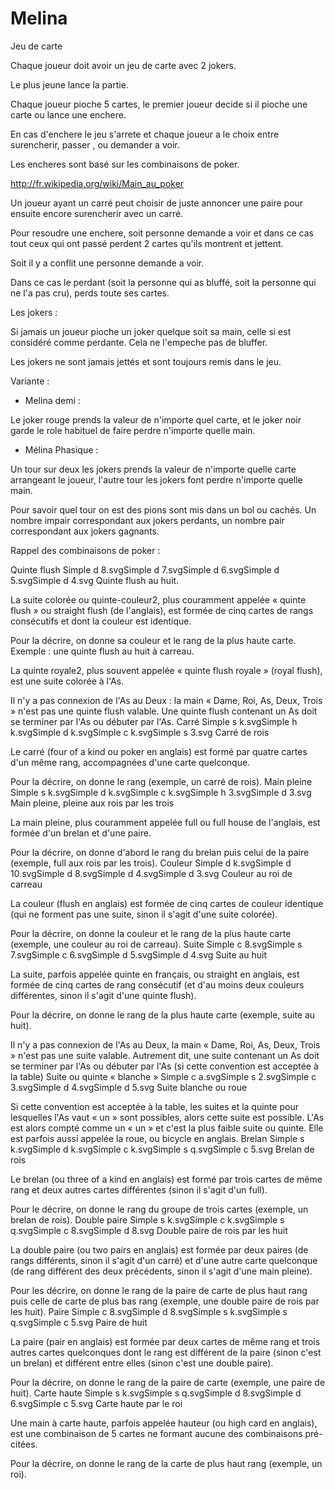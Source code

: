 Melina
======

Jeu de carte


Chaque joueur doit avoir un jeu de carte avec 2 jokers.

Le plus jeune lance la partie.

Chaque joueur pioche 5 cartes, le premier joueur decide si il pioche une carte ou lance une enchere.

En cas d'enchere le jeu s'arrete et chaque joueur a le choix entre surencherir, passer , ou demander a voir.

Les encheres sont basé sur les combinaisons de poker.

http://fr.wikipedia.org/wiki/Main_au_poker

Un joueur ayant un carré peut choisir de juste annoncer une paire pour ensuite encore surencherir avec un carré.


Pour resoudre une enchere, soit personne demande a voir et dans ce cas tout ceux qui ont passé perdent 2 cartes qu'ils montrent et jettent.


Soit il y a conflit une personne demande a voir.


Dans ce cas le perdant (soit la personne qui as bluffé, soit la personne qui ne l'a pas cru), perds toute ses cartes.


Les jokers :

Si jamais un joueur pioche un joker quelque soit sa main, celle si est considéré comme perdante. Cela ne l'empeche pas de bluffer.

Les jokers ne sont jamais jettés et sont toujours remis dans le jeu.



Variante :


- Melina demi :

Le joker rouge prends la valeur de n'importe quel carte, et le joker noir garde le role habituel de faire perdre n'importe quelle main.


- Mélina Phasique :


Un tour sur deux les jokers prends la valeur de n'importe quelle carte arrangeant le joueur, l'autre tour les jokers font perdre n'importe quelle main.

Pour savoir quel tour on est des pions sont mis dans un bol ou cachés. Un nombre impair correspondant aux jokers perdants, un nombre pair correspondant aux jokers gagnants.


Rappel des combinaisons de poker :

Quinte flush
Simple d 8.svgSimple d 7.svgSimple d 6.svgSimple d 5.svgSimple d 4.svg
Quinte flush au huit.

La suite colorée ou quinte-couleur2, plus couramment appelée « quinte flush » ou straight flush (de l'anglais), est formée de cinq cartes de rangs consécutifs et dont la couleur est identique.

Pour la décrire, on donne sa couleur et le rang de la plus haute carte. Exemple : une quinte flush au huit à carreau.

La quinte royale2, plus souvent appelée « quinte flush royale » (royal flush), est une suite colorée à l'As.

Il n'y a pas connexion de l'As au Deux : la main « Dame, Roi, As, Deux, Trois » n'est pas une quinte flush valable. Une quinte flush contenant un As doit se terminer par l'As ou débuter par l'As.
Carré
Simple s k.svgSimple h k.svgSimple d k.svgSimple c k.svgSimple s 3.svg
Carré de rois

Le carré (four of a kind ou poker en anglais) est formé par quatre cartes d'un même rang, accompagnées d'une carte quelconque.

Pour la décrire, on donne le rang (exemple, un carré de rois).
Main pleine
Simple s k.svgSimple d k.svgSimple c k.svgSimple h 3.svgSimple d 3.svg
Main pleine, pleine aux rois par les trois

La main pleine, plus couramment appelée full ou full house de l'anglais, est formée d'un brelan et d'une paire.

Pour la décrire, on donne d'abord le rang du brelan puis celui de la paire (exemple, full aux rois par les trois).
Couleur
Simple d k.svgSimple d 10.svgSimple d 8.svgSimple d 4.svgSimple d 3.svg
Couleur au roi de carreau

La couleur (flush en anglais) est formée de cinq cartes de couleur identique (qui ne forment pas une suite, sinon il s'agit d'une suite colorée).

Pour la décrire, on donne la couleur et le rang de la plus haute carte (exemple, une couleur au roi de carreau).
Suite
Simple c 8.svgSimple s 7.svgSimple c 6.svgSimple d 5.svgSimple d 4.svg
Suite au huit

La suite, parfois appelée quinte en français, ou straight en anglais, est formée de cinq cartes de rang consécutif (et d'au moins deux couleurs différentes, sinon il s'agit d'une quinte flush).

Pour la décrire, on donne le rang de la plus haute carte (exemple, suite au huit).

Il n'y a pas connexion de l'As au Deux, la main « Dame, Roi, As, Deux, Trois » n'est pas une suite valable. Autrement dit, une suite contenant un As doit se terminer par l'As ou débuter par l'As (si cette convention est acceptée à la table)
Suite ou quinte « blanche »
Simple c a.svgSimple s 2.svgSimple c 3.svgSimple d 4.svgSimple d 5.svg
Suite blanche ou roue

Si cette convention est acceptée à la table, les suites et la quinte pour lesquelles l'As vaut « un » sont possibles, alors cette suite est possible. L'As est alors compté comme un « un » et c'est la plus faible suite ou quinte. Elle est parfois aussi appelée la roue, ou bicycle en anglais.
Brelan
Simple s k.svgSimple d k.svgSimple c k.svgSimple s q.svgSimple c 5.svg
Brelan de rois

Le brelan (ou three of a kind en anglais) est formé par trois cartes de même rang et deux autres cartes différentes (sinon il s'agit d'un full).

Pour le décrire, on donne le rang du groupe de trois cartes (exemple, un brelan de rois).
Double paire
Simple s k.svgSimple c k.svgSimple s q.svgSimple c 8.svgSimple d 8.svg
Double paire de rois par les huit

La double paire (ou two pairs en anglais) est formée par deux paires (de rangs différents, sinon il s'agit d'un carré) et d'une autre carte quelconque (de rang différent des deux précédents, sinon il s'agit d'une main pleine).

Pour les décrire, on donne le rang de la paire de carte de plus haut rang puis celle de carte de plus bas rang (exemple, une double paire de rois par les huit).
Paire
Simple c 8.svgSimple d 8.svgSimple s k.svgSimple s q.svgSimple c 5.svg
Paire de huit

La paire (pair en anglais) est formée par deux cartes de même rang et trois autres cartes quelconques dont le rang est différent de la paire (sinon c'est un brelan) et différent entre elles (sinon c'est une double paire).

Pour la décrire, on donne le rang de la paire de carte (exemple, une paire de huit).
Carte haute
Simple s k.svgSimple s q.svgSimple d 8.svgSimple d 6.svgSimple c 5.svg
Carte haute par le roi

Une main à carte haute, parfois appelée hauteur (ou high card en anglais), est une combinaison de 5 cartes ne formant aucune des combinaisons pré-citées.

Pour la décrire, on donne le rang de la carte de plus haut rang (exemple, un roi).
